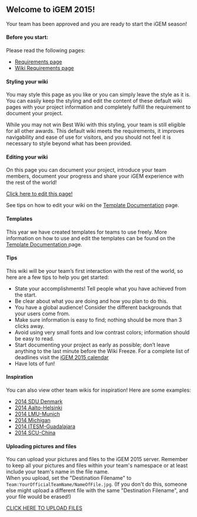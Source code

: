 <h2> Welcome to iGEM 2015! </h2>
<p>Your team has been approved and you are ready to start the iGEM season! </p>

<h4>Before you start: </h4>
<p> Please read the following pages:</p>
<ul>
<li>  <a href="http://2015.igem.org/Requirements">Requirements page </a> </li>
<li> <a href="http://2015.igem.org/Wiki_How-To">Wiki Requirements page</a></li>
</ul>

<div class="highlightBox">
<h4> Styling your wiki </h4>
<p>You may style this page as you like or you can simply leave the style as it is. You can easily keep the styling and edit the content of these default wiki pages with your project information and completely fulfill the requirement to document your project.</p>
<p>While you may not win Best Wiki with this styling, your team is still eligible for all other awards. This default wiki meets the requirements, it improves navigability and ease of use for visitors, and you should not feel it is necessary to style beyond what has been provided.</p>
</div>

<h4> Editing your wiki </h4>
<p>On this page you can document your project, introduce your team members, document your progress and share your iGEM experience with the rest of the world! </p>
<p> <a href="http://2015.igem.org/wiki/index.php?title=Team:Toronto&action=edit"> Click here to edit this page! </a></p>
<p>See tips on how to edit your wiki on the <a href="http://2015.igem.org/TemplatesforTeams_Code_Documentation">Template Documentation</a> page.</p>


<h4>Templates </h4>
<p> This year we have created templates for teams to use freely. More information on how to use and edit the templates can be found on the
<a href="http://2015.igem.org/TemplatesforTeams_Code_Documentation">Template Documentation </a> page.</p>


<h4>Tips</h4>
<p>This wiki will be your team’s first interaction with the rest of the world, so here are a few tips to help you get started: </p>
<ul>
<li>State your accomplishments! Tell people what you have achieved from the start. </li>
<li>Be clear about what you are doing and how you plan to do this.</li>
<li>You have a global audience! Consider the different backgrounds that your users come from.</li>
<li>Make sure information is easy to find; nothing should be more than 3 clicks away.  </li>
<li>Avoid using very small fonts and low contrast colors; information should be easy to read.  </li>
<li>Start documenting your project as early as possible; don’t leave anything to the last minute before the Wiki Freeze. For a complete list of deadlines visit the <a href="http://2015.igem.org/Calendar_of_Events">iGEM 2015 calendar</a> </li>
<li>Have lots of fun! </li>
</ul>


<h4>Inspiration</h4>
<p> You can also view other team wikis for inspiration! Here are some examples:</p>
<ul>
<li> <a href="http://2014.igem.org/Team:SDU-Denmark/"> 2014 SDU Denmark </a> </li>
<li> <a href="http://2014.igem.org/Team:Aalto-Helsinki">2014 Aalto-Helsinki</a> </li>
<li> <a href="http://2014.igem.org/Team:LMU-Munich">2014 LMU-Munich</a> </li>
<li> <a href="http://2014.igem.org/Team:Michigan"> 2014 Michigan</a></li>
<li> <a href="http://2014.igem.org/Team:ITESM-Guadalajara">2014 ITESM-Guadalajara </a></li>
<li> <a href="http://2014.igem.org/Team:SCU-China"> 2014 SCU-China </a></li>
</ul>

<h4> Uploading pictures and files </h4>
<p> You can upload your pictures and files to the iGEM 2015 server. Remember to keep all your pictures and files within your team's namespace or at least include your team's name in the file name. <br />
When you upload, set the "Destination Filename" to <code>Team:YourOfficialTeamName/NameOfFile.jpg</code>. (If you don't do this, someone else might upload a different file with the same "Destination Filename", and your file would be erased!)</p>

<a href="http://2015.igem.org/Special:Upload">CLICK HERE TO UPLOAD FILES</a>

